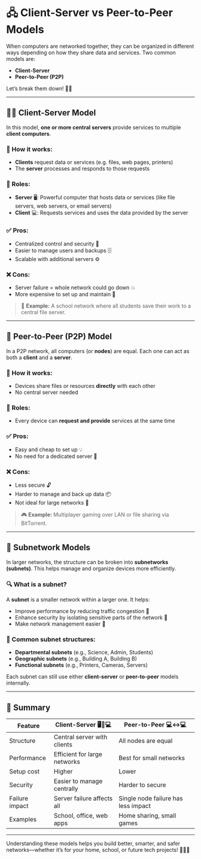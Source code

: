 # 🖧 Client-Server vs Peer-to-Peer Models

When computers are networked together, they can be organized in different ways depending on how they share data and services. Two common models are:

- **Client-Server**
- **Peer-to-Peer (P2P)**

Let’s break them down! 🧠💬

---

## 👨‍💼 Client-Server Model

In this model, **one or more central servers** provide services to multiple **client computers**.

### 🔁 How it works:
- **Clients** request data or services (e.g. files, web pages, printers)
- The **server** processes and responds to those requests

### 🧩 Roles:
- **Server** 🖥️: Powerful computer that hosts data or services (like file servers, web servers, or email servers)
- **Client** 💻: Requests services and uses the data provided by the server

### ✅ Pros:
- Centralized control and security 🔐
- Easier to manage users and backups 🗄️
- Scalable with additional servers ⚙️

### ❌ Cons:
- Server failure = whole network could go down 💥
- More expensive to set up and maintain 💸

> 🏫 **Example:** A school network where all students save their work to a central file server.

---

## 🤝 Peer-to-Peer (P2P) Model

In a P2P network, all computers (or **nodes**) are equal. Each one can act as both a **client** and a **server**.

### 🔁 How it works:
- Devices share files or resources **directly** with each other
- No central server needed

### 🧩 Roles:
- Every device can **request and provide** services at the same time

### ✅ Pros:
- Easy and cheap to set up 💡
- No need for a dedicated server 🙌

### ❌ Cons:
- Less secure 🔓
- Harder to manage and back up data 📦
- Not ideal for large networks 🧱

> 🎮 **Example:** Multiplayer gaming over LAN or file sharing via BitTorrent.

---

## 🧱 Subnetwork Models

In larger networks, the structure can be broken into **subnetworks (subnets)**. This helps manage and organize devices more efficiently.

### 🔍 What is a subnet?

A **subnet** is a smaller network within a larger one. It helps:

- Improve performance by reducing traffic congestion 🚦
- Enhance security by isolating sensitive parts of the network 🔐
- Make network management easier 🔧

### 🧩 Common subnet structures:

- **Departmental subnets** (e.g., Science, Admin, Students)
- **Geographic subnets** (e.g., Building A, Building B)
- **Functional subnets** (e.g., Printers, Cameras, Servers)

Each subnet can still use either **client-server** or **peer-to-peer** models internally.

---

## 🧠 Summary

| Feature              | Client-Server 🖥️🔁💻              | Peer-to-Peer 💻↔️💻               |
|----------------------|----------------------------------|----------------------------------|
| Structure            | Central server with clients      | All nodes are equal              |
| Performance          | Efficient for large networks     | Best for small networks          |
| Setup cost           | Higher                          | Lower                           |
| Security             | Easier to manage centrally       | Harder to secure                 |
| Failure impact       | Server failure affects all       | Single node failure has less impact |
| Examples             | School, office, web apps         | Home sharing, small games        |

---

Understanding these models helps you build better, smarter, and safer networks—whether it’s for your home, school, or future tech projects! 🌟🧑‍💻

